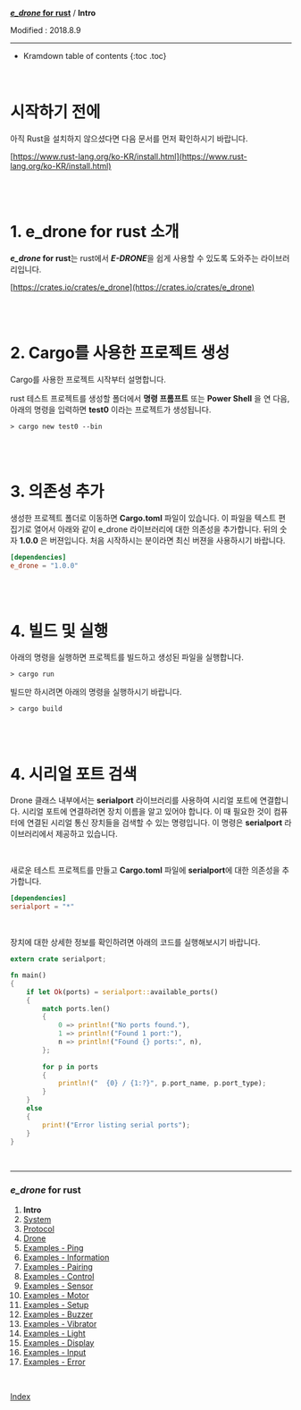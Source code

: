 **[*e_drone* for rust](index.md)** / **Intro**

Modified : 2018.8.9

---

* Kramdown table of contents
{:toc .toc}

<br>


# 시작하기 전에

아직 Rust을 설치하지 않으셨다면 다음 문서를 먼저 확인하시기 바랍니다.

[https://www.rust-lang.org/ko-KR/install.html](https://www.rust-lang.org/ko-KR/install.html)


<br>
<br>


# 1. **e_drone** for rust 소개

***e_drone* for rust**는 rust에서 ***E-DRONE***을 쉽게 사용할 수 있도록 도와주는 라이브러리입니다.

[https://crates.io/crates/e_drone](https://crates.io/crates/e_drone)


<br>
<br>


# 2. Cargo를 사용한 프로젝트 생성

Cargo를 사용한 프로젝트 시작부터 설명합니다.

rust 테스트 프로젝트를 생성할 폴더에서 **명령 프롬프트** 또는 **Power Shell** 을 연 다음, 아래의 명령을 입력하면 **test0** 이라는 프로젝트가 생성됩니다.

```
> cargo new test0 --bin
```


<br>
<br>


# 3. 의존성 추가

생성한 프로젝트 폴더로 이동하면 **Cargo.toml** 파일이 있습니다. 이 파일을 텍스트 편집기로 열어서 아래와 같이 e_drone 라이브러리에 대한 의존성을 추가합니다. 뒤의 숫자 **1.0.0** 은 버젼입니다. 처음 시작하시는 분이라면 최신 버젼을 사용하시기 바랍니다.

```toml
[dependencies]
e_drone = "1.0.0"
```


<br>
<br>


# 4. 빌드 및 실행

아래의 명령을 실행하면 프로젝트를 빌드하고 생성된 파일을 실행합니다.

```
> cargo run
```

빌드만 하시려면 아래의 명령을 실행하시기 바랍니다.

```
> cargo build
```


<br>
<br>


# 4. 시리얼 포트 검색


Drone 클래스 내부에서는 **serialport** 라이브러리를 사용하여 시리얼 포트에 연결합니다. 시리얼 포트에 연결하려면 장치 이름을 알고 있어야 합니다. 이 때 필요한 것이 컴퓨터에 연결된 시리얼 통신 장치들을 검색할 수 있는 명령입니다. 이 명령은 **serialport** 라이브러리에서 제공하고 있습니다.

<br>

새로운 테스트 프로젝트를 만들고 **Cargo.toml** 파일에 **serialport**에 대한 의존성을 추가합니다.

```toml
[dependencies]
serialport = "*"
```

<br>

장치에 대한 상세한 정보를 확인하려면 아래의 코드를 실행해보시기 바랍니다.

```rust
extern crate serialport;

fn main()
{
    if let Ok(ports) = serialport::available_ports()
    {
        match ports.len()
        {
            0 => println!("No ports found."),
            1 => println!("Found 1 port:"),
            n => println!("Found {} ports:", n),
        };
        
        for p in ports
        {
            println!("  {0} / {1:?}", p.port_name, p.port_type);
        }
    }
    else
    {
        print!("Error listing serial ports");
    }
}
```


<br>

---

<h3><i>e_drone</i> for rust</H3>

 1. **Intro**
 2. [System](02_system.md)
 3. [Protocol](03_protocol.md)
 4. [Drone](04_drone.md)
 5. [Examples - Ping](examples_01_ping.md)
 6. [Examples - Information](examples_02_information.md)
 7. [Examples - Pairing](examples_03_pairing.md)
 8. [Examples - Control](examples_04_control.md)
 9. [Examples - Sensor](examples_05_sensor.md)
10. [Examples - Motor](examples_06_motor.md)
11. [Examples - Setup](examples_07_setup.md)
12. [Examples - Buzzer](examples_08_buzzer.md)
13. [Examples - Vibrator](examples_09_vibrator.md)
14. [Examples - Light](examples_10_light.md)
15. [Examples - Display](examples_11_display.md)
16. [Examples - Input](examples_12_input.md)
17. [Examples - Error](examples_13_error.md)

<br>

[Index](index.md)
